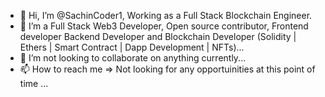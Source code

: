  - 👋 Hi, I’m @SachinCoder1, Working as a Full Stack Blockchain Engineer.
- 👀 I’m a Full Stack Web3 Developer, Open source contributor, Frontend developer Backend Developer and Blockchain Developer (Solidity | Ethers | Smart Contract | Dapp Development | NFTs)...
- 💞️ I’m not looking to collaborate on anything currently...
- 📫 How to reach me => Not looking for any opportuinities at this point of time ...

<!---
SachinCoder1/SachinCoder1 is a ✨ special ✨ repository because its `README.md` (this file) appears on your GitHub profile.
You can click the Preview link to take a look at your changes.
--->
